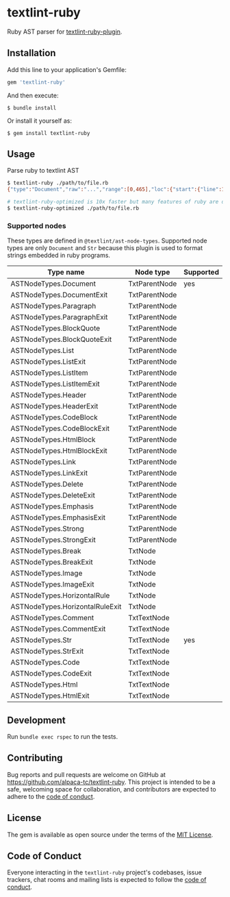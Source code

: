 # textlint-ruby

Ruby AST parser for [textlint-ruby-plugin](https://github.com/alpaca-tc/textlint-ruby-plugin).

## Installation

Add this line to your application's Gemfile:

```ruby
gem 'textlint-ruby'
```

And then execute:

    $ bundle install

Or install it yourself as:

    $ gem install textlint-ruby

## Usage

Parse ruby to textlint AST

```sh
$ textlint-ruby ./path/to/file.rb
{"type":"Document","raw":"...","range":[0,465],"loc":{"start":{"line":1,"column":0},"end":{"line":26,"column":0}},"children":[...]}

# textlint-ruby-optimized is 10x faster but many features of ruby are disabled.
$ textlint-ruby-optimized ./path/to/file.rb
```

### Supported nodes

These types are defined in `@textlint/ast-node-types`.
Supported node types are only `Document` and `Str` because this plugin is used to format strings embedded in ruby programs.

| Type name                       | Node type     | Supported                            |
| ------------------------------- | ------------- | ------------------------------------ |
| ASTNodeTypes.Document           | TxtParentNode | yes                                  |
| ASTNodeTypes.DocumentExit       | TxtParentNode |                                      |
| ASTNodeTypes.Paragraph          | TxtParentNode |                                      |
| ASTNodeTypes.ParagraphExit      | TxtParentNode |                                      |
| ASTNodeTypes.BlockQuote         | TxtParentNode |                                      |
| ASTNodeTypes.BlockQuoteExit     | TxtParentNode |                                      |
| ASTNodeTypes.List               | TxtParentNode |                                      |
| ASTNodeTypes.ListExit           | TxtParentNode |                                      |
| ASTNodeTypes.ListItem           | TxtParentNode |                                      |
| ASTNodeTypes.ListItemExit       | TxtParentNode |                                      |
| ASTNodeTypes.Header             | TxtParentNode |                                      |
| ASTNodeTypes.HeaderExit         | TxtParentNode |                                      |
| ASTNodeTypes.CodeBlock          | TxtParentNode |                                      |
| ASTNodeTypes.CodeBlockExit      | TxtParentNode |                                      |
| ASTNodeTypes.HtmlBlock          | TxtParentNode |                                      |
| ASTNodeTypes.HtmlBlockExit      | TxtParentNode |                                      |
| ASTNodeTypes.Link               | TxtParentNode |                                      |
| ASTNodeTypes.LinkExit           | TxtParentNode |                                      |
| ASTNodeTypes.Delete             | TxtParentNode |                                      |
| ASTNodeTypes.DeleteExit         | TxtParentNode |                                      |
| ASTNodeTypes.Emphasis           | TxtParentNode |                                      |
| ASTNodeTypes.EmphasisExit       | TxtParentNode |                                      |
| ASTNodeTypes.Strong             | TxtParentNode |                                      |
| ASTNodeTypes.StrongExit         | TxtParentNode |                                      |
| ASTNodeTypes.Break              | TxtNode       |                                      |
| ASTNodeTypes.BreakExit          | TxtNode       |                                      |
| ASTNodeTypes.Image              | TxtNode       |                                      |
| ASTNodeTypes.ImageExit          | TxtNode       |                                      |
| ASTNodeTypes.HorizontalRule     | TxtNode       |                                      |
| ASTNodeTypes.HorizontalRuleExit | TxtNode       |                                      |
| ASTNodeTypes.Comment            | TxtTextNode   |                                      |
| ASTNodeTypes.CommentExit        | TxtTextNode   |                                      |
| ASTNodeTypes.Str                | TxtTextNode   | yes                                  |
| ASTNodeTypes.StrExit            | TxtTextNode   |                                      |
| ASTNodeTypes.Code               | TxtTextNode   |                                      |
| ASTNodeTypes.CodeExit           | TxtTextNode   |                                      |
| ASTNodeTypes.Html               | TxtTextNode   |                                      |
| ASTNodeTypes.HtmlExit           | TxtTextNode   |                                      |

## Development

Run `bundle exec rspec` to run the tests.

## Contributing

Bug reports and pull requests are welcome on GitHub at https://github.com/alpaca-tc/textlint-ruby. This project is intended to be a safe, welcoming space for collaboration, and contributors are expected to adhere to the [code of conduct](https://github.com/alpaca-tc/textlint-ruby/blob/master/CODE_OF_CONDUCT.md).

## License

The gem is available as open source under the terms of the [MIT License](https://opensource.org/licenses/MIT).

## Code of Conduct

Everyone interacting in the `textlint-ruby` project's codebases, issue trackers, chat rooms and mailing lists is expected to follow the [code of conduct](https://github.com/alpaca-tc/textlint-ruby/blob/master/CODE_OF_CONDUCT.md).
